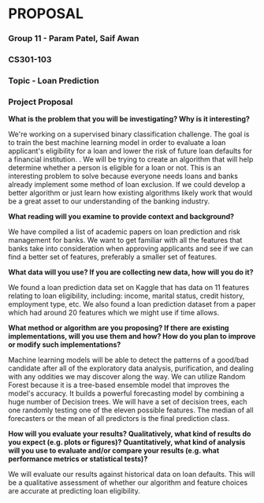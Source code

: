 # **PROPOSAL**
### Group 11 - Param Patel, Saif Awan
### CS301-103
### Topic - Loan Prediction
### Project Proposal
**What is the problem that you will be investigating? Why is it interesting?**

We're working on a supervised binary classification challenge. The goal is to train the best machine learning model in order to evaluate a loan applicant's eligibility for a loan and lower the risk of future loan defaults for a financial institution. . We will be trying to create an algorithm that will help determine whether a person is eligible for a loan or not. This is an interesting problem to solve because everyone needs loans and banks already implement some method of loan exclusion. If we could develop a better algorithm or just learn how existing algorithms likely work that would be a great asset to our understanding of the banking industry. 

**What reading will you examine to provide context and background?**

We have compiled a list of academic papers on loan prediction and risk management for banks. We want to get familiar with all the features that banks take into consideration when approving applicants and see if we can find a better set of features, preferably a smaller set of features.

**What data will you use? If you are collecting new data, how will you do it?**

We found a loan prediction data set on Kaggle that has data on 11 features relating to loan eligibility, including: income, marital status, credit history, employment type, etc. We also found a loan prediction dataset from a paper which had around 20 features which we might use if time allows.

**What method or algorithm are you proposing? If there are existing implementations, will you use them and how? How do you plan to improve or modify such implementations?** 

Machine learning models will be able to detect the patterns of a good/bad candidate after all of the exploratory data analysis, purification, and dealing with any oddities we may discover along the way. We can utilize Random Forest because it is a tree-based ensemble model that improves the model's accuracy. It builds a powerful forecasting model by combining a huge number of Decision trees. We will have a set of decision trees, each one randomly testing one of the eleven possible features. The median of all forecasters or the mean of all predictors is the final prediction class.

**How will you evaluate your results? Qualitatively, what kind of results do you expect (e.g. plots or figures)? Quantitatively, what kind of analysis will you use to evaluate and/or compare your results (e.g. what performance metrics or statistical tests)?**

We will evaluate our results against historical data on loan defaults. This will be a qualitative assessment of whether our algorithm and feature choices are accurate at predicting loan eligibility.

